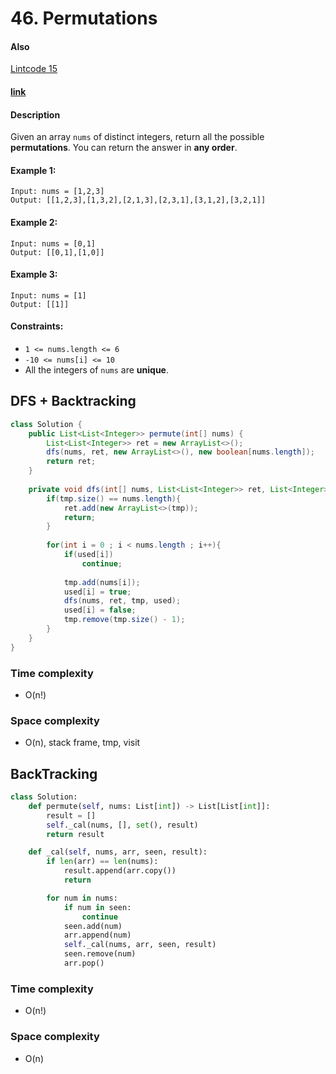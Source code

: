 # 46. Permutations

#### Also
[Lintcode 15](../LintCode/015.Permutations.md)

#### [link](https://leetcode.com/problems/permutations/) 

#### Description
Given an array `nums` of distinct integers, return all the possible **permutations**. You can return the answer in **any order**.

#### Example 1:
```
Input: nums = [1,2,3]
Output: [[1,2,3],[1,3,2],[2,1,3],[2,3,1],[3,1,2],[3,2,1]]
```
#### Example 2:
```
Input: nums = [0,1]
Output: [[0,1],[1,0]]
```
#### Example 3:
```
Input: nums = [1]
Output: [[1]]
```

#### Constraints:
* `1 <= nums.length <= 6`
* `-10 <= nums[i] <= 10`
* All the integers of `nums` are **unique**.

## DFS + Backtracking
```java
class Solution {
    public List<List<Integer>> permute(int[] nums) {
        List<List<Integer>> ret = new ArrayList<>();
        dfs(nums, ret, new ArrayList<>(), new boolean[nums.length]);
        return ret;
    }
    
    private void dfs(int[] nums, List<List<Integer>> ret, List<Integer> tmp, boolean[] used){
        if(tmp.size() == nums.length){
            ret.add(new ArrayList<>(tmp));
            return;
        }
        
        for(int i = 0 ; i < nums.length ; i++){
            if(used[i])
                continue;
            
            tmp.add(nums[i]);
            used[i] = true;
            dfs(nums, ret, tmp, used);
            used[i] = false;
            tmp.remove(tmp.size() - 1);
        }   
    }
}
```
### Time complexity
* O(n!)
### Space complexity
* O(n), stack frame, tmp, visit

## BackTracking
```python
class Solution:
    def permute(self, nums: List[int]) -> List[List[int]]:
        result = []
        self._cal(nums, [], set(), result)
        return result

    def _cal(self, nums, arr, seen, result):
        if len(arr) == len(nums):
            result.append(arr.copy())
            return

        for num in nums:
            if num in seen:
                continue
            seen.add(num)
            arr.append(num)
            self._cal(nums, arr, seen, result)
            seen.remove(num)
            arr.pop()
```
### Time complexity
* O(n!)
### Space complexity
* O(n)